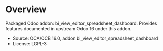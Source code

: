 # Overview

Packaged Odoo addon: bi_view_editor_spreadsheet_dashboard. Provides features documented in upstream Odoo 16 under this addon.

- Source: OCA/OCB 16.0, addon bi_view_editor_spreadsheet_dashboard
- License: LGPL-3
